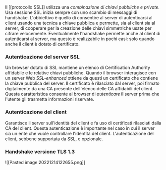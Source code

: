 Il [[protocollo SSL]] utilizza una *combinazione di chiavi pubbliche e private*.
Usa sessione SSL inizia sempre con uno scambio di messaggi di handshake.
L'obbiettivo è quello di consentire al server di autenticarsi al client usando una tecnica a chiave pubblica e permette, sia al client sia al server, di cooperare per la creazione delle chiavi simmetriche usate per cifrare velocemente.
Eventualmente l'handshake permette anche al client di autenticarsi al server, ma questo è realizzabile in pochi casi: solo quando anche il client è dotato di certificato.

### Autenticazione del server SSL
Un browser dotato di SSL mantiene un elenco di Certification Authority affidabile e le relative chiavi pubbliche.
Quando il browser interagisce con un server Web *SSL-enhanced* ottiene da questi un certificato che contiene la chiave pubblica del server.
Il certificato è rilasciato dal server, poi firmato digitalmente da una CA presente dell'elenco delle CA affidabili del client.
Questa caratteristica consente al browser di *autenticare* il server prima che l'utente gli trasmetta informazioni riservate.

### Autenticazione del client
Garantisce il server sull'identità del client e fa uso di certificati rilasciati dalla CA del client.
Questa autenticazione è importante nel caso in cui il server sia un ente che vuole controllare l'identità del client.
L'autenticazione del client, sebbene supportata da SSL, è opzionale.

### Handshake versione TLS 1.3
![[Pasted image 20221214122655.png]]
